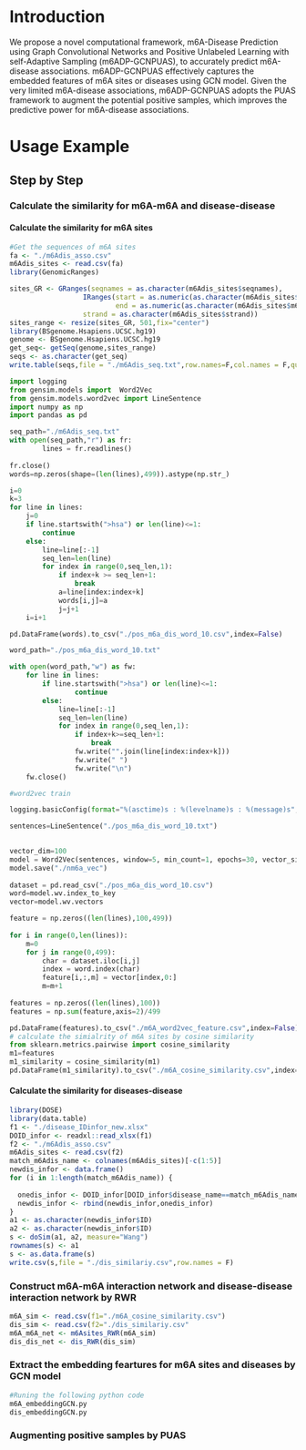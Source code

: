 # Introduction
We propose a novel computational framework, m6A-Disease Prediction using Graph Convolutional Networks and Positive Unlabeled Learning with self-Adaptive Sampling (m6ADP-GCNPUAS), to accurately predict m6A-disease associations. m6ADP-GCNPUAS effectively captures the embedded features of 
m6A sites or diseases using GCN model. Given the very limited m6A-disease associations, m6ADP-GCNPUAS adopts the PUAS framework to augment the potential positive samples, which improves the predictive power for m6A-disease associations.
# Usage Example
## Step by Step 
### Calculate the similarity for m6A-m6A and disease-disease
#### Calculate the similarity for m6A sites

```r
#Get the sequences of m6A sites
fa <- "./m6Adis_asso.csv"
m6Adis_sites <- read.csv(fa)
library(GenomicRanges)

sites_GR <- GRanges(seqnames = as.character(m6Adis_sites$seqnames),
                  IRanges(start = as.numeric(as.character(m6Adis_sites$m6A_site)),
                          end = as.numeric(as.character(m6Adis_sites$m6A_site))),
                  strand = as.character(m6Adis_sites$strand))
sites_range <- resize(sites_GR, 501,fix="center")
library(BSgenome.Hsapiens.UCSC.hg19)
genome <- BSgenome.Hsapiens.UCSC.hg19
get_seq<- getSeq(genome,sites_range)
seqs <- as.character(get_seq)
write.table(seqs,file = "./m6Adis_seq.txt",row.names=F,col.names = F,quote=F)
```

```python
import logging
from gensim.models import  Word2Vec
from gensim.models.word2vec import LineSentence
import numpy as np
import pandas as pd

seq_path="./m6Adis_seq.txt"
with open(seq_path,"r") as fr:
        lines = fr.readlines()
        
fr.close()
words=np.zeros(shape=(len(lines),499)).astype(np.str_)

i=0
k=3
for line in lines:
    j=0
    if line.startswith(">hsa") or len(line)<=1:
        continue
    else:
        line=line[:-1]
        seq_len=len(line)
        for index in range(0,seq_len,1):
            if index+k >= seq_len+1:
                break
            a=line[index:index+k]
            words[i,j]=a
            j=j+1
    i=i+1

pd.DataFrame(words).to_csv("./pos_m6a_dis_word_10.csv",index=False)

word_path="./pos_m6a_dis_word_10.txt"

with open(word_path,"w") as fw:
    for line in lines:
        if line.startswith(">hsa") or len(line)<=1:
                continue
        else:
            line=line[:-1]
            seq_len=len(line)
            for index in range(0,seq_len,1):
                if index+k>=seq_len+1:
                    break
                fw.write("".join(line[index:index+k]))
                fw.write(" ")
                fw.write("\n")
    fw.close()

#word2vec train

logging.basicConfig(format="%(asctime)s : %(levelname)s : %(message)s",level=logging.INFO)

sentences=LineSentence("./pos_m6a_dis_word_10.txt")

    
vector_dim=100
model = Word2Vec(sentences, window=5, min_count=1, epochs=30, vector_size=vector_dim)
model.save("./nm6a_vec")
    
dataset = pd.read_csv("./pos_m6a_dis_word_10.csv")
word=model.wv.index_to_key
vector=model.wv.vectors

feature = np.zeros((len(lines),100,499))
    
for i in range(0,len(lines)):
    m=0        
    for j in range(0,499):
        char = dataset.iloc[i,j]
        index = word.index(char)
        feature[i,:,m] = vector[index,0:]
        m=m+1
        
features = np.zeros((len(lines),100))
features = np.sum(feature,axis=2)/499

pd.DataFrame(features).to_csv("./m6A_word2vec_feature.csv",index=False)
# calculate the simialrity of m6A sites by cosine similarity
from sklearn.metrics.pairwise import cosine_similarity
m1=features
m1_similarity = cosine_similarity(m1)
pd.DataFrame(m1_similarity).to_csv("./m6A_cosine_similarity.csv",index=False)
```
#### Calculate the similarity for diseases-disease
```r
library(DOSE)
library(data.table)
f1 <- "./disease_IDinfor_new.xlsx"
DOID_infor <- readxl::read_xlsx(f1)
f2 <- "./m6Adis_asso.csv"
m6Adis_sites <- read.csv(f2)
match_m6Adis_name <- colnames(m6Adis_sites)[-c(1:5)]
newdis_infor <- data.frame()
for (i in 1:length(match_m6Adis_name)) {
  
  onedis_infor <- DOID_infor[DOID_infor$disease_name==match_m6Adis_name[i],]
  newdis_infor <- rbind(newdis_infor,onedis_infor)
}
a1 <- as.character(newdis_infor$ID)
a2 <- as.character(newdis_infor$ID)
s <- doSim(a1, a2, measure="Wang")
rownames(s) <- a1
s <- as.data.frame(s)
write.csv(s,file = "./dis_similariy.csv",row.names = F)
```
### Construct m6A-m6A interaction network and disease-disease interaction network by RWR

```r
m6A_sim <- read.csv(f1="./m6A_cosine_similarity.csv")
dis_sim <- read.csv(f2="./dis_similariy.csv"
m6A_m6A_net <- m6Asites_RWR(m6A_sim)
dis_dis_net <- dis_RWR(dis_sim)
```
### Extract the embedding feartures for m6A sites and diseases by GCN model

```python
#Runing the following python code
m6A_embeddingGCN.py
dis_embeddingGCN.py
```
### Augmenting positive samples by PUAS
